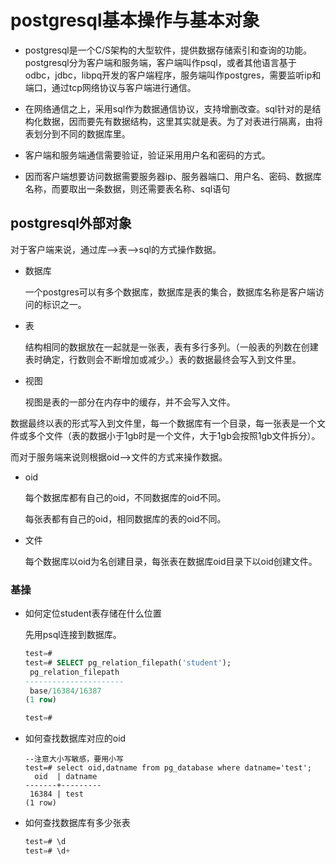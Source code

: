# postgresql基本操作与基本对象

- postgresql是一个C/S架构的大型软件，提供数据存储索引和查询的功能。postgresql分为客户端和服务端，客户端叫作psql，或者其他语言基于odbc，jdbc，libpq开发的客户端程序，服务端叫作postgres，需要监听ip和端口，通过tcp网络协议与客户端进行通信。

- 在网络通信之上，采用sql作为数据通信协议，支持增删改查。sql针对的是结构化数据，因而要先有数据结构，这里其实就是表。为了对表进行隔离，由将表划分到不同的数据库里。

- 客户端和服务端通信需要验证，验证采用用户名和密码的方式。

- 因而客户端想要访问数据需要服务器ip、服务器端口、用户名、密码、数据库名称，而要取出一条数据，则还需要表名称、sql语句

## postgresql外部对象

对于客户端来说，通过库-->表-->sql的方式操作数据。

- 数据库
  
  一个postgres可以有多个数据库，数据库是表的集合，数据库名称是客户端访问的标识之一。

- 表
  
  结构相同的数据放在一起就是一张表，表有多行多列。（一般表的列数在创建表时确定，行数则会不断增加或减少。）表的数据最终会写入到文件里。

- 视图
  
  视图是表的一部分在内存中的缓存，并不会写入文件。

数据最终以表的形式写入到文件里，每一个数据库有一个目录，每一张表是一个文件或多个文件（表的数据小于1gb时是一个文件，大于1gb会按照1gb文件拆分）。

而对于服务端来说则根据oid-->文件的方式来操作数据。

- oid
  
  每个数据库都有自己的oid，不同数据库的oid不同。
  
  每张表都有自己的oid，相同数据库的表的oid不同。

- 文件
  
  每个数据库以oid为名创建目录，每张表在数据库oid目录下以oid创建文件。

### 基操

- 如何定位student表存储在什么位置
  
  先用psql连接到数据库。
  
  ```sql
  test=#
  test=# SELECT pg_relation_filepath('student');
   pg_relation_filepath
  ----------------------
   base/16384/16387
  (1 row)
  
  test=#
  ```

- 如何查找数据库对应的oid
  
  ```shell
  --注意大小写敏感，要用小写
  test=# select oid,datname from pg_database where datname='test';
    oid  | datname
  -------+---------
   16384 | test
  (1 row)
  ```

- 如何查找数据库有多少张表
  
  ```sql
  test=# \d
  test=# \d+
  ```
